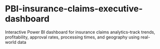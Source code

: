 # PBI-insurance-claims-executive-dashboard
Interactive Power BI dashboard for insurance claims analytics-track trends, profitability, approval rates, processing times, and geography using real-world data
